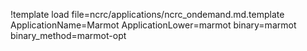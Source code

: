 !template load file=ncrc/applications/ncrc_ondemand.md.template ApplicationName=Marmot ApplicationLower=marmot binary=marmot binary_method=marmot-opt
